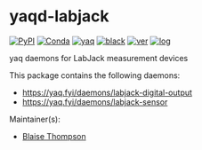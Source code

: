 # yaqd-labjack

[![PyPI](https://img.shields.io/pypi/v/yaqd-labjack)](https://pypi.org/project/yaqd-labjack)
[![Conda](https://img.shields.io/conda/vn/conda-forge/yaqd-labjack)](https://anaconda.org/conda-forge/yaqd-labjack)
[![yaq](https://img.shields.io/badge/framework-yaq-orange)](https://yaq.fyi/)
[![black](https://img.shields.io/badge/code--style-black-black)](https://black.readthedocs.io/)
[![ver](https://img.shields.io/badge/calver-YYYY.M.MICRO-blue)](https://calver.org/)
[![log](https://img.shields.io/badge/change-log-informational)](https://github.com/yaq-project/yaqd-labjack/-/blob/main/CHANGELOG.md)

yaq daemons for LabJack measurement devices

This package contains the following daemons:

- https://yaq.fyi/daemons/labjack-digital-output
- https://yaq.fyi/daemons/labjack-sensor

Maintainer(s):

- [Blaise Thompson](https://github.com/untzag)

